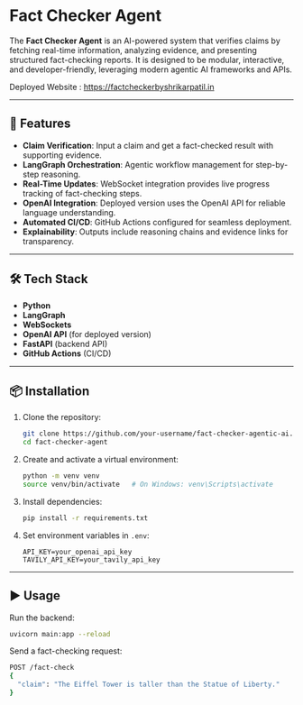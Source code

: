 # Fact Checker Agent

The **Fact Checker Agent** is an AI-powered system that verifies claims by fetching real-time information, analyzing evidence, and presenting structured fact-checking reports.
It is designed to be modular, interactive, and developer-friendly, leveraging modern agentic AI frameworks and APIs.

Deployed Website : https://factcheckerbyshrikarpatil.in

---

## 🚀 Features

* **Claim Verification**: Input a claim and get a fact-checked result with supporting evidence.
* **LangGraph Orchestration**: Agentic workflow management for step-by-step reasoning.
* **Real-Time Updates**: WebSocket integration provides live progress tracking of fact-checking steps.
* **OpenAI Integration**: Deployed version uses the OpenAI API for reliable language understanding.
* **Automated CI/CD**: GitHub Actions configured for seamless deployment.
* **Explainability**: Outputs include reasoning chains and evidence links for transparency.

---

## 🛠️ Tech Stack

* **Python**
* **LangGraph**
* **WebSockets**
* **OpenAI API** (for deployed version)
* **FastAPI** (backend API)
* **GitHub Actions** (CI/CD)

---

## 📦 Installation

1. Clone the repository:

   ```bash
   git clone https://github.com/your-username/fact-checker-agentic-ai.git
   cd fact-checker-agent
   ```

2. Create and activate a virtual environment:

   ```bash
   python -m venv venv
   source venv/bin/activate   # On Windows: venv\Scripts\activate
   ```

3. Install dependencies:

   ```bash
   pip install -r requirements.txt
   ```

4. Set environment variables in `.env`:

   ```
   API_KEY=your_openai_api_key
   TAVILY_API_KEY=your_tavily_api_key
   ```

---

## ▶️ Usage

Run the backend:

```bash
uvicorn main:app --reload
```

Send a fact-checking request:

```bash
POST /fact-check
{
  "claim": "The Eiffel Tower is taller than the Statue of Liberty."
}
```
